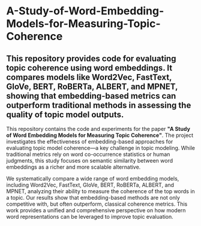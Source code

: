 # A-Study-of-Word-Embedding-Models-for-Measuring-Topic-Coherence
This repository provides code for evaluating topic coherence using word embeddings. It compares models like Word2Vec, FastText, GloVe, BERT, RoBERTa, ALBERT, and MPNET, showing that embedding-based metrics can outperform traditional methods in assessing the quality of topic model outputs.
---
This repository contains the code and experiments for the paper __"A Study of Word Embedding Models for Measuring Topic Coherence"__. The project investigates the effectiveness of embedding-based approaches for evaluating topic model coherence—a key challenge in topic modeling. While traditional metrics rely on word co-occurrence statistics or human judgments, this study focuses on semantic similarity between word embeddings as a richer and more scalable alternative.

We systematically compare a wide range of word embedding models, including Word2Vec, FastText, GloVe, BERT, RoBERTa, ALBERT, and MPNET, analyzing their ability to measure the coherence of the top words in a topic. Our results show that embedding-based methods are not only competitive with, but often outperform, classical coherence metrics. This work provides a unified and comprehensive perspective on how modern word representations can be leveraged to improve topic evaluation.
